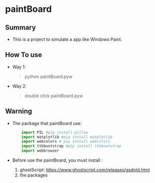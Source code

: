 # paintBoard

## Summary
- This is a project to simulate a app like Windows Paint.

## How To use
- Way 1:  

    > python paintBoard.pyw
- Way 2:  

    > double click paintBoard.pyw
##  Warning
- The package that paintBoard use:  
    ``` python
        import PIL #pip install pillow
        import matplotlib #pip install matplotlib
        import webcolors # pip install webcolors
        import ttkbootstrap #pip install ttkbootstrap
        import webbrowser 
    ```
-  Before use the paintBoard, you must install :

    1. ghostScript: https://www.ghostscript.com/releases/gsdnld.html
    2. the packages

    
